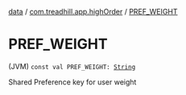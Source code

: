 [data](../index.md) / [com.treadhill.app.highOrder](index.md) / [PREF_WEIGHT](./-p-r-e-f_-w-e-i-g-h-t.md)

# PREF_WEIGHT

(JVM) `const val PREF_WEIGHT: `[`String`](https://kotlinlang.org/api/latest/jvm/stdlib/kotlin/-string/index.html)

Shared Preference key for user weight

